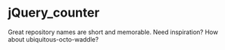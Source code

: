 # jQuery_counter
Great repository names are short and memorable. Need inspiration? How about ubiquitous-octo-waddle? 
